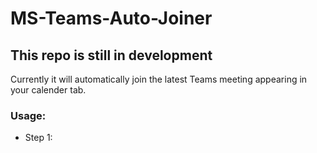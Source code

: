 # MS-Teams-Auto-Joiner
## This repo is still in development

Currently it will automatically join the latest Teams meeting appearing in your calender tab.

### Usage:
- Step 1:
